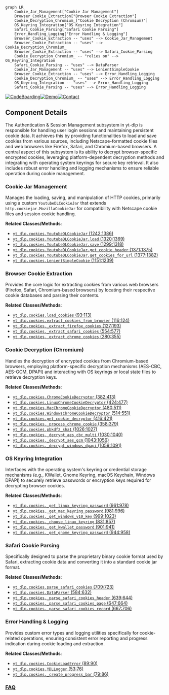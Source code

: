 ```mermaid
graph LR
    Cookie_Jar_Management["Cookie Jar Management"]
    Browser_Cookie_Extraction["Browser Cookie Extraction"]
    Cookie_Decryption_Chromium_["Cookie Decryption (Chromium)"]
    OS_Keyring_Integration["OS Keyring Integration"]
    Safari_Cookie_Parsing["Safari Cookie Parsing"]
    Error_Handling_Logging["Error Handling & Logging"]
    Browser_Cookie_Extraction -- "uses" --> Cookie_Jar_Management
    Browser_Cookie_Extraction -- "uses" --> Cookie_Decryption_Chromium_
    Browser_Cookie_Extraction -- "uses" --> Safari_Cookie_Parsing
    Cookie_Decryption_Chromium_ -- "relies on" --> OS_Keyring_Integration
    Safari_Cookie_Parsing -- "uses" --> DataParser
    Cookie_Jar_Management -- "uses" --> LenientSimpleCookie
    Browser_Cookie_Extraction -- "uses" --> Error_Handling_Logging
    Cookie_Decryption_Chromium_ -- "uses" --> Error_Handling_Logging
    OS_Keyring_Integration -- "uses" --> Error_Handling_Logging
    Safari_Cookie_Parsing -- "uses" --> Error_Handling_Logging
```
[![CodeBoarding](https://img.shields.io/badge/Generated%20by-CodeBoarding-9cf?style=flat-square)](https://github.com/CodeBoarding/CodeBoarding)[![Demo](https://img.shields.io/badge/Try%20our-Demo-blue?style=flat-square)](https://www.codeboarding.org/demo)[![Contact](https://img.shields.io/badge/Contact%20us%20-%20contact@codeboarding.org-lightgrey?style=flat-square)](mailto:contact@codeboarding.org)

## Component Details

The Authentication & Session Management subsystem in yt-dlp is responsible for handling user login sessions and maintaining persistent cookie data. It achieves this by providing functionalities to load and save cookies from various sources, including Netscape-formatted cookie files and web browsers like Firefox, Safari, and Chromium-based browsers. A central aspect of this subsystem is its ability to decrypt browser-specific encrypted cookies, leveraging platform-dependent decryption methods and integrating with operating system keyrings for secure key retrieval. It also includes robust error handling and logging mechanisms to ensure reliable operation during cookie management.

### Cookie Jar Management
Manages the loading, saving, and manipulation of HTTP cookies, primarily using a custom `YoutubeDLCookieJar` that extends `http.cookiejar.MozillaCookieJar` for compatibility with Netscape cookie files and session cookie handling.


**Related Classes/Methods**:

- <a href="https://github.com/yt-dlp/yt-dlp/blob/master/yt_dlp/cookies.py#L1242-L1386" target="_blank" rel="noopener noreferrer">`yt_dlp.cookies.YoutubeDLCookieJar` (1242:1386)</a>
- <a href="https://github.com/yt-dlp/yt-dlp/blob/master/yt_dlp/cookies.py#L1320-L1369" target="_blank" rel="noopener noreferrer">`yt_dlp.cookies.YoutubeDLCookieJar.load` (1320:1369)</a>
- <a href="https://github.com/yt-dlp/yt-dlp/blob/master/yt_dlp/cookies.py#L1299-L1318" target="_blank" rel="noopener noreferrer">`yt_dlp.cookies.YoutubeDLCookieJar.save` (1299:1318)</a>
- <a href="https://github.com/yt-dlp/yt-dlp/blob/master/yt_dlp/cookies.py#L1371-L1375" target="_blank" rel="noopener noreferrer">`yt_dlp.cookies.YoutubeDLCookieJar.get_cookie_header` (1371:1375)</a>
- <a href="https://github.com/yt-dlp/yt-dlp/blob/master/yt_dlp/cookies.py#L1377-L1382" target="_blank" rel="noopener noreferrer">`yt_dlp.cookies.YoutubeDLCookieJar.get_cookies_for_url` (1377:1382)</a>
- <a href="https://github.com/yt-dlp/yt-dlp/blob/master/yt_dlp/cookies.py#L1151-L1239" target="_blank" rel="noopener noreferrer">`yt_dlp.cookies.LenientSimpleCookie` (1151:1239)</a>


### Browser Cookie Extraction
Provides the core logic for extracting cookies from various web browsers (Firefox, Safari, Chromium-based browsers) by locating their respective cookie databases and parsing their contents.


**Related Classes/Methods**:

- <a href="https://github.com/yt-dlp/yt-dlp/blob/master/yt_dlp/cookies.py#L93-L113" target="_blank" rel="noopener noreferrer">`yt_dlp.cookies.load_cookies` (93:113)</a>
- <a href="https://github.com/yt-dlp/yt-dlp/blob/master/yt_dlp/cookies.py#L116-L124" target="_blank" rel="noopener noreferrer">`yt_dlp.cookies.extract_cookies_from_browser` (116:124)</a>
- <a href="https://github.com/yt-dlp/yt-dlp/blob/master/yt_dlp/cookies.py#L127-L193" target="_blank" rel="noopener noreferrer">`yt_dlp.cookies._extract_firefox_cookies` (127:193)</a>
- <a href="https://github.com/yt-dlp/yt-dlp/blob/master/yt_dlp/cookies.py#L554-L577" target="_blank" rel="noopener noreferrer">`yt_dlp.cookies._extract_safari_cookies` (554:577)</a>
- <a href="https://github.com/yt-dlp/yt-dlp/blob/master/yt_dlp/cookies.py#L280-L355" target="_blank" rel="noopener noreferrer">`yt_dlp.cookies._extract_chrome_cookies` (280:355)</a>


### Cookie Decryption (Chromium)
Handles the decryption of encrypted cookies from Chromium-based browsers, employing platform-specific decryption mechanisms (AES-CBC, AES-GCM, DPAPI) and interacting with OS keyrings or local state files to retrieve decryption keys.


**Related Classes/Methods**:

- <a href="https://github.com/yt-dlp/yt-dlp/blob/master/yt_dlp/cookies.py#L382-L413" target="_blank" rel="noopener noreferrer">`yt_dlp.cookies.ChromeCookieDecryptor` (382:413)</a>
- <a href="https://github.com/yt-dlp/yt-dlp/blob/master/yt_dlp/cookies.py#L424-L477" target="_blank" rel="noopener noreferrer">`yt_dlp.cookies.LinuxChromeCookieDecryptor` (424:477)</a>
- <a href="https://github.com/yt-dlp/yt-dlp/blob/master/yt_dlp/cookies.py#L480-L511" target="_blank" rel="noopener noreferrer">`yt_dlp.cookies.MacChromeCookieDecryptor` (480:511)</a>
- <a href="https://github.com/yt-dlp/yt-dlp/blob/master/yt_dlp/cookies.py#L514-L551" target="_blank" rel="noopener noreferrer">`yt_dlp.cookies.WindowsChromeCookieDecryptor` (514:551)</a>
- <a href="https://github.com/yt-dlp/yt-dlp/blob/master/yt_dlp/cookies.py#L416-L421" target="_blank" rel="noopener noreferrer">`yt_dlp.cookies.get_cookie_decryptor` (416:421)</a>
- <a href="https://github.com/yt-dlp/yt-dlp/blob/master/yt_dlp/cookies.py#L358-L379" target="_blank" rel="noopener noreferrer">`yt_dlp.cookies._process_chrome_cookie` (358:379)</a>
- <a href="https://github.com/yt-dlp/yt-dlp/blob/master/yt_dlp/cookies.py#L1026-L1027" target="_blank" rel="noopener noreferrer">`yt_dlp.cookies.pbkdf2_sha1` (1026:1027)</a>
- <a href="https://github.com/yt-dlp/yt-dlp/blob/master/yt_dlp/cookies.py#L1030-L1040" target="_blank" rel="noopener noreferrer">`yt_dlp.cookies._decrypt_aes_cbc_multi` (1030:1040)</a>
- <a href="https://github.com/yt-dlp/yt-dlp/blob/master/yt_dlp/cookies.py#L1043-L1056" target="_blank" rel="noopener noreferrer">`yt_dlp.cookies._decrypt_aes_gcm` (1043:1056)</a>
- <a href="https://github.com/yt-dlp/yt-dlp/blob/master/yt_dlp/cookies.py#L1059-L1091" target="_blank" rel="noopener noreferrer">`yt_dlp.cookies._decrypt_windows_dpapi` (1059:1091)</a>


### OS Keyring Integration
Interfaces with the operating system's keyring or credential storage mechanisms (e.g., KWallet, Gnome Keyring, macOS Keychain, Windows DPAPI) to securely retrieve passwords or encryption keys required for decrypting browser cookies.


**Related Classes/Methods**:

- <a href="https://github.com/yt-dlp/yt-dlp/blob/master/yt_dlp/cookies.py#L961-L978" target="_blank" rel="noopener noreferrer">`yt_dlp.cookies._get_linux_keyring_password` (961:978)</a>
- <a href="https://github.com/yt-dlp/yt-dlp/blob/master/yt_dlp/cookies.py#L981-L996" target="_blank" rel="noopener noreferrer">`yt_dlp.cookies._get_mac_keyring_password` (981:996)</a>
- <a href="https://github.com/yt-dlp/yt-dlp/blob/master/yt_dlp/cookies.py#L999-L1023" target="_blank" rel="noopener noreferrer">`yt_dlp.cookies._get_windows_v10_key` (999:1023)</a>
- <a href="https://github.com/yt-dlp/yt-dlp/blob/master/yt_dlp/cookies.py#L831-L857" target="_blank" rel="noopener noreferrer">`yt_dlp.cookies._choose_linux_keyring` (831:857)</a>
- <a href="https://github.com/yt-dlp/yt-dlp/blob/master/yt_dlp/cookies.py#L901-L941" target="_blank" rel="noopener noreferrer">`yt_dlp.cookies._get_kwallet_password` (901:941)</a>
- <a href="https://github.com/yt-dlp/yt-dlp/blob/master/yt_dlp/cookies.py#L944-L958" target="_blank" rel="noopener noreferrer">`yt_dlp.cookies._get_gnome_keyring_password` (944:958)</a>


### Safari Cookie Parsing
Specifically designed to parse the proprietary binary cookie format used by Safari, extracting cookie data and converting it into a standard cookie jar format.


**Related Classes/Methods**:

- <a href="https://github.com/yt-dlp/yt-dlp/blob/master/yt_dlp/cookies.py#L709-L723" target="_blank" rel="noopener noreferrer">`yt_dlp.cookies.parse_safari_cookies` (709:723)</a>
- <a href="https://github.com/yt-dlp/yt-dlp/blob/master/yt_dlp/cookies.py#L584-L632" target="_blank" rel="noopener noreferrer">`yt_dlp.cookies.DataParser` (584:632)</a>
- <a href="https://github.com/yt-dlp/yt-dlp/blob/master/yt_dlp/cookies.py#L639-L644" target="_blank" rel="noopener noreferrer">`yt_dlp.cookies._parse_safari_cookies_header` (639:644)</a>
- <a href="https://github.com/yt-dlp/yt-dlp/blob/master/yt_dlp/cookies.py#L647-L664" target="_blank" rel="noopener noreferrer">`yt_dlp.cookies._parse_safari_cookies_page` (647:664)</a>
- <a href="https://github.com/yt-dlp/yt-dlp/blob/master/yt_dlp/cookies.py#L667-L706" target="_blank" rel="noopener noreferrer">`yt_dlp.cookies._parse_safari_cookies_record` (667:706)</a>


### Error Handling & Logging
Provides custom error types and logging utilities specifically for cookie-related operations, ensuring consistent error reporting and progress indication during cookie loading and extraction.


**Related Classes/Methods**:

- <a href="https://github.com/yt-dlp/yt-dlp/blob/master/yt_dlp/cookies.py#L89-L90" target="_blank" rel="noopener noreferrer">`yt_dlp.cookies.CookieLoadError` (89:90)</a>
- <a href="https://github.com/yt-dlp/yt-dlp/blob/master/yt_dlp/cookies.py#L53-L76" target="_blank" rel="noopener noreferrer">`yt_dlp.cookies.YDLLogger` (53:76)</a>
- <a href="https://github.com/yt-dlp/yt-dlp/blob/master/yt_dlp/cookies.py#L79-L86" target="_blank" rel="noopener noreferrer">`yt_dlp.cookies._create_progress_bar` (79:86)</a>




### [FAQ](https://github.com/CodeBoarding/GeneratedOnBoardings/tree/main?tab=readme-ov-file#faq)